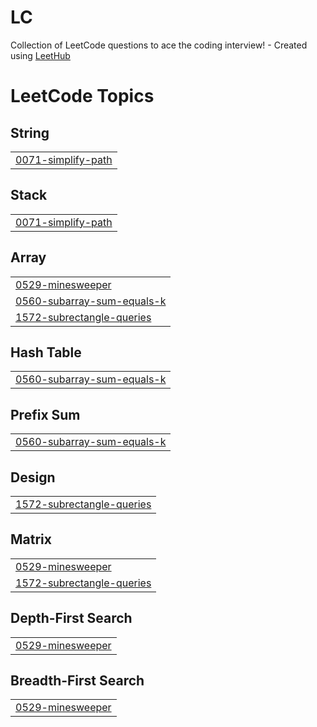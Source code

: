 # LC
Collection of LeetCode questions to ace the coding interview! - Created using [LeetHub](https://github.com/QasimWani/LeetHub)

<!---LeetCode Topics Start-->
# LeetCode Topics
## String
|  |
| ------- |
| [0071-simplify-path](https://github.com/sukeshch/LC/tree/master/0071-simplify-path) |
## Stack
|  |
| ------- |
| [0071-simplify-path](https://github.com/sukeshch/LC/tree/master/0071-simplify-path) |
## Array
|  |
| ------- |
| [0529-minesweeper](https://github.com/sukeshch/LC/tree/master/0529-minesweeper) |
| [0560-subarray-sum-equals-k](https://github.com/sukeshch/LC/tree/master/0560-subarray-sum-equals-k) |
| [1572-subrectangle-queries](https://github.com/sukeshch/LC/tree/master/1572-subrectangle-queries) |
## Hash Table
|  |
| ------- |
| [0560-subarray-sum-equals-k](https://github.com/sukeshch/LC/tree/master/0560-subarray-sum-equals-k) |
## Prefix Sum
|  |
| ------- |
| [0560-subarray-sum-equals-k](https://github.com/sukeshch/LC/tree/master/0560-subarray-sum-equals-k) |
## Design
|  |
| ------- |
| [1572-subrectangle-queries](https://github.com/sukeshch/LC/tree/master/1572-subrectangle-queries) |
## Matrix
|  |
| ------- |
| [0529-minesweeper](https://github.com/sukeshch/LC/tree/master/0529-minesweeper) |
| [1572-subrectangle-queries](https://github.com/sukeshch/LC/tree/master/1572-subrectangle-queries) |
## Depth-First Search
|  |
| ------- |
| [0529-minesweeper](https://github.com/sukeshch/LC/tree/master/0529-minesweeper) |
## Breadth-First Search
|  |
| ------- |
| [0529-minesweeper](https://github.com/sukeshch/LC/tree/master/0529-minesweeper) |
<!---LeetCode Topics End-->